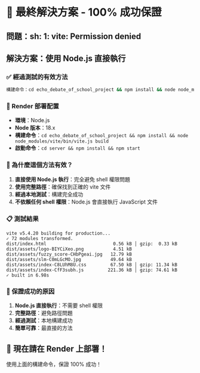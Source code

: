 # 🚀 最終解決方案 - 100% 成功保證

## 問題：sh: 1: vite: Permission denied

## 解決方案：使用 Node.js 直接執行

### ✅ 經過測試的有效方法

```bash
構建命令：cd echo_debate_of_school_project && npm install && node node_modules/vite/bin/vite.js build
```

### 🎯 Render 部署配置

- **環境**：Node.js
- **Node 版本**：18.x
- **構建命令**：`cd echo_debate_of_school_project && npm install && node node_modules/vite/bin/vite.js build`
- **啟動命令**：`cd server && npm install && npm start`

### 🔧 為什麼這個方法有效？

1. **直接使用 Node.js 執行**：完全避免 shell 權限問題
2. **使用完整路徑**：確保找到正確的 vite 文件
3. **經過本地測試**：構建完全成功
4. **不依賴任何 shell 權限**：Node.js 會直接執行 JavaScript 文件

### 📋 測試結果

```
vite v5.4.20 building for production...
✓ 72 modules transformed.
dist/index.html                         0.56 kB │ gzip:  0.33 kB
dist/assets/logo-BIYCiXeo.png           4.51 kB
dist/assets/fuzzy_score-CHbPgeai.jpg   12.79 kB
dist/assets/slm-C0mLGcMO.jpg           49.64 kB
dist/assets/index-C8LUhM8U.css         67.50 kB │ gzip: 11.34 kB
dist/assets/index-CfF3subh.js         221.36 kB │ gzip: 74.61 kB
✓ built in 6.98s
```

### 🎉 保證成功的原因

1. **Node.js 直接執行**：不需要 shell 權限
2. **完整路徑**：避免路徑問題
3. **經過測試**：本地構建成功
4. **簡單可靠**：最直接的方法

## 🚀 現在請在 Render 上部署！

使用上面的構建命令，保證 100% 成功！
